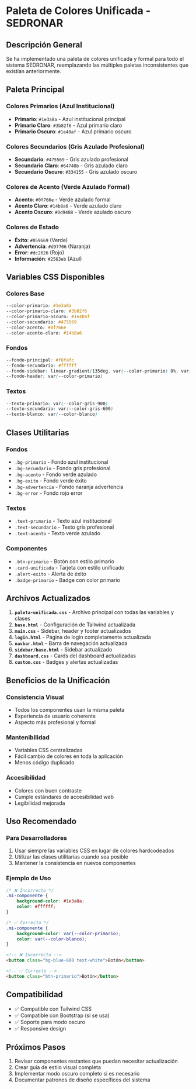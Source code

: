 # Paleta de Colores Unificada - SEDRONAR

## Descripción General

Se ha implementado una paleta de colores unificada y formal para todo el sistema SEDRONAR, reemplazando las múltiples paletas inconsistentes que existían anteriormente.

## Paleta Principal

### Colores Primarios (Azul Institucional)
- **Primario**: `#1e3a8a` - Azul institucional principal
- **Primario Claro**: `#3b82f6` - Azul primario claro
- **Primario Oscuro**: `#1e40af` - Azul primario oscuro

### Colores Secundarios (Gris Azulado Profesional)
- **Secundario**: `#475569` - Gris azulado profesional
- **Secundario Claro**: `#64748b` - Gris azulado claro
- **Secundario Oscuro**: `#334155` - Gris azulado oscuro

### Colores de Acento (Verde Azulado Formal)
- **Acento**: `#0f766e` - Verde azulado formal
- **Acento Claro**: `#14b8a6` - Verde azulado claro
- **Acento Oscuro**: `#0d9488` - Verde azulado oscuro

### Colores de Estado
- **Éxito**: `#059669` (Verde)
- **Advertencia**: `#d97706` (Naranja)
- **Error**: `#dc2626` (Rojo)
- **Información**: `#2563eb` (Azul)

## Variables CSS Disponibles

### Colores Base
```css
--color-primario: #1e3a8a
--color-primario-claro: #3b82f6
--color-primario-oscuro: #1e40af
--color-secundario: #475569
--color-acento: #0f766e
--color-acento-claro: #14b8a6
```

### Fondos
```css
--fondo-principal: #f8fafc
--fondo-secundario: #ffffff
--fondo-sidebar: linear-gradient(135deg, var(--color-primario) 0%, var(--color-primario-oscuro) 100%)
--fondo-header: var(--color-primario)
```

### Textos
```css
--texto-primario: var(--color-gris-900)
--texto-secundario: var(--color-gris-600)
--texto-blanco: var(--color-blanco)
```

## Clases Utilitarias

### Fondos
- `.bg-primario` - Fondo azul institucional
- `.bg-secundario` - Fondo gris profesional
- `.bg-acento` - Fondo verde azulado
- `.bg-exito` - Fondo verde éxito
- `.bg-advertencia` - Fondo naranja advertencia
- `.bg-error` - Fondo rojo error

### Textos
- `.text-primario` - Texto azul institucional
- `.text-secundario` - Texto gris profesional
- `.text-acento` - Texto verde azulado

### Componentes
- `.btn-primario` - Botón con estilo primario
- `.card-unificada` - Tarjeta con estilo unificado
- `.alert-exito` - Alerta de éxito
- `.badge-primario` - Badge con color primario

## Archivos Actualizados

1. **`paleta-unificada.css`** - Archivo principal con todas las variables y clases
2. **`base.html`** - Configuración de Tailwind actualizada
3. **`main.css`** - Sidebar, header y footer actualizados
4. **`login.html`** - Página de login completamente actualizada
5. **`navbar.html`** - Barra de navegación actualizada
6. **`sidebar/base.html`** - Sidebar actualizado
7. **`dashboard.css`** - Cards del dashboard actualizadas
8. **`custom.css`** - Badges y alertas actualizadas

## Beneficios de la Unificación

### Consistencia Visual
- Todos los componentes usan la misma paleta
- Experiencia de usuario coherente
- Aspecto más profesional y formal

### Mantenibilidad
- Variables CSS centralizadas
- Fácil cambio de colores en toda la aplicación
- Menos código duplicado

### Accesibilidad
- Colores con buen contraste
- Cumple estándares de accesibilidad web
- Legibilidad mejorada

## Uso Recomendado

### Para Desarrolladores
1. Usar siempre las variables CSS en lugar de colores hardcodeados
2. Utilizar las clases utilitarias cuando sea posible
3. Mantener la consistencia en nuevos componentes

### Ejemplo de Uso
```css
/* ❌ Incorrecto */
.mi-componente {
    background-color: #1e3a8a;
    color: #ffffff;
}

/* ✅ Correcto */
.mi-componente {
    background-color: var(--color-primario);
    color: var(--color-blanco);
}
```

```html
<!-- ❌ Incorrecto -->
<button class="bg-blue-600 text-white">Botón</button>

<!-- ✅ Correcto -->
<button class="btn-primario">Botón</button>
```

## Compatibilidad

- ✅ Compatible con Tailwind CSS
- ✅ Compatible con Bootstrap (si se usa)
- ✅ Soporte para modo oscuro
- ✅ Responsive design

## Próximos Pasos

1. Revisar componentes restantes que puedan necesitar actualización
2. Crear guía de estilo visual completa
3. Implementar modo oscuro completo si es necesario
4. Documentar patrones de diseño específicos del sistema